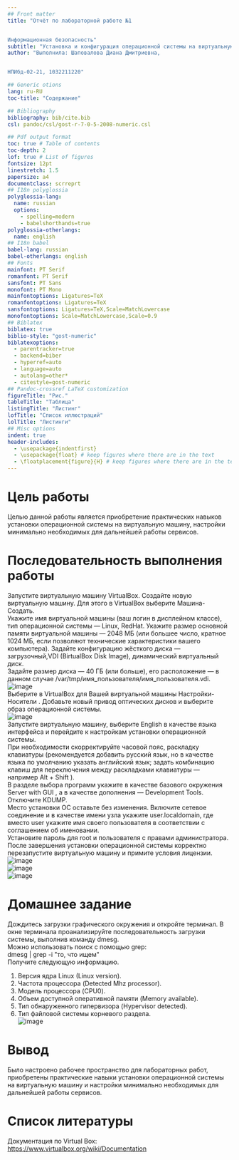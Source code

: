 ```yaml
---
## Front matter
title: "Отчёт по лабораторной работе №1


Информационная безопасность"
subtitle: "Установка и конфигурация операционной системы на виртуальную машину"
author: "Выполнила: Шаповалова Диана Дмитриевна, 


НПИбд-02-21, 1032211220"

## Generic otions
lang: ru-RU
toc-title: "Содержание"

## Bibliography
bibliography: bib/cite.bib
csl: pandoc/csl/gost-r-7-0-5-2008-numeric.csl

## Pdf output format
toc: true # Table of contents
toc-depth: 2
lof: true # List of figures
fontsize: 12pt
linestretch: 1.5
papersize: a4
documentclass: scrreprt
## I18n polyglossia
polyglossia-lang:
  name: russian
  options:
	- spelling=modern
	- babelshorthands=true
polyglossia-otherlangs:
  name: english
## I18n babel
babel-lang: russian
babel-otherlangs: english
## Fonts
mainfont: PT Serif
romanfont: PT Serif
sansfont: PT Sans
monofont: PT Mono
mainfontoptions: Ligatures=TeX
romanfontoptions: Ligatures=TeX
sansfontoptions: Ligatures=TeX,Scale=MatchLowercase
monofontoptions: Scale=MatchLowercase,Scale=0.9
## Biblatex
biblatex: true
biblio-style: "gost-numeric"
biblatexoptions:
  - parentracker=true
  - backend=biber
  - hyperref=auto
  - language=auto
  - autolang=other*
  - citestyle=gost-numeric
## Pandoc-crossref LaTeX customization
figureTitle: "Рис."
tableTitle: "Таблица"
listingTitle: "Листинг"
lofTitle: "Список иллюстраций"
lolTitle: "Листинги"
## Misc options
indent: true
header-includes:
  - \usepackage{indentfirst}
  - \usepackage{float} # keep figures where there are in the text
  - \floatplacement{figure}{H} # keep figures where there are in the text
---
```


# Цель работы
Целью данной работы является приобретение практических навыков установки операционной системы на виртуальную машину, настройки минимально необходимых для дальнейшей работы сервисов.

# Последовательность выполнения работы
 Запустите виртуальную машину VirtualBox. Создайте новую виртуальную машину. Для этого в VirtualBox выберите
Машина-Создать.  
 Укажите имя виртуальной машины (ваш логин в дисплейном классе), тип операционной системы — Linux, RedHat. Укажите размер основной памяти виртуальной машины — 2048
МБ (или большее число, кратное 1024 МБ, если позволяют технические характеристики вашего компьютера). Задайте конфигурацию жёсткого диска — загрузочный,VDI (BirtualBox Disk
Image), динамический виртуальный диск.  
 Задайте размер диска — 40 ГБ (или больше), его расположение — в данном
случае /var/tmp/имя_пользователя/имя_пользователя.vdi.  
![image](https://github.com/user-attachments/assets/322eb1ef-6882-42f3-8374-9eafef891177)  
 Выберите в VirtualBox для Вашей виртуальной машины Настройки-Носители . Добавьте новый привод оптических дисков и выберите образ операционной системы.  
![image](https://github.com/user-attachments/assets/6ae00f7c-7727-49ae-b1f5-7a594a7b7064)  
 Запустите виртуальную машину, выберите English в качестве языка интерфейса и перейдите к настройкам установки операционной
системы.  
 При необходимости скорректируйте часовой пояс, раскладку клавиатуры
(рекомендуется добавить русский язык, но в качестве языка по умолчанию указать английский язык; задать комбинацию клавиш для переключения
между раскладками клавиатуры — например Alt + Shift ).  
 В разделе выбора программ укажите в качестве базового окружения
Server with GUI , а в качестве дополнения — Development Tools. Отключите KDUMP.  
 Место установки ОС оставьте без изменения. Включите сетевое соединение и в качестве имени узла укажите
user.localdomain, где вместо user укажите имя своего пользователя в соответствии с соглашением об именовании.  
 Установите пароль для root и пользователя с правами администратора. После завершения установки операционной системы корректно перезапустите виртуальную машину и примите условия лицензии.  
![image](https://github.com/user-attachments/assets/11a3132b-bc41-4eaf-911c-fd90f5a5a55c)  
![image](https://github.com/user-attachments/assets/4464718b-f194-48c3-85b1-7c43e8bfa4d9)  
![image](https://github.com/user-attachments/assets/2c18262d-d169-4b64-9de0-49c330ec9709)  

# Домашнее задание
 Дождитесь загрузки графического окружения и откройте терминал. В окне
терминала проанализируйте последовательность загрузки системы, выполнив команду dmesg.  
Можно использовать поиск с помощью grep:  
dmesg | grep -i "то, что ищем"  
Получите следующую информацию.  
1. Версия ядра Linux (Linux version).  
2. Частота процессора (Detected Mhz processor).  
3. Модель процессора (CPU0).  
4. Объем доступной оперативной памяти (Memory available).  
5. Тип обнаруженного гипервизора (Hypervisor detected).  
6. Тип файловой системы корневого раздела.  
![image](https://github.com/user-attachments/assets/38253019-5bef-43fd-a6d9-85f72b5585d1)

# Вывод 
 Было настроено рабочее пространство для лабораторных работ, приобретены практические навыки
установки операционной системы на виртуальную машину и настройки минимально необходимых для дальнейшей работы сервисов.  

# Список литературы
 Документация по Virtual Box: https://www.virtualbox.org/wiki/Documentation



